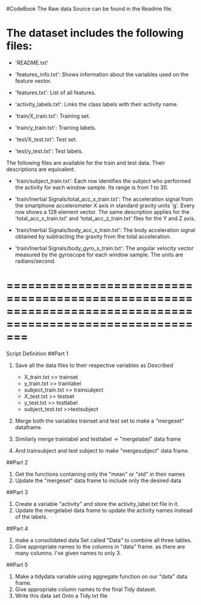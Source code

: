 #CodeBook
The Raw data Source can be found in the Readme file.

The dataset includes the following files:
=========================================

- 'README.txt'

- 'features_info.txt': Shows information about the variables used on the feature vector.

- 'features.txt': List of all features.

- 'activity_labels.txt': Links the class labels with their activity name.

- 'train/X_train.txt': Training set.

- 'train/y_train.txt': Training labels.

- 'test/X_test.txt': Test set.

- 'test/y_test.txt': Test labels.

The following files are available for the train and test data. Their descriptions are equivalent. 

- 'train/subject_train.txt': Each row identifies the subject who performed the activity for each window sample. Its range is from 1 to 30. 

- 'train/Inertial Signals/total_acc_x_train.txt': The acceleration signal from the smartphone accelerometer X axis in standard gravity units 'g'. Every row shows a 128 element vector. The same description applies for the 'total_acc_x_train.txt' and 'total_acc_z_train.txt' files for the Y and Z axis. 

- 'train/Inertial Signals/body_acc_x_train.txt': The body acceleration signal obtained by subtracting the gravity from the total acceleration. 

- 'train/Inertial Signals/body_gyro_x_train.txt': The angular velocity vector measured by the gyroscope for each window sample. The units are radians/second.

===========================================================================================================
=======================================================================================================================
Script Definition
##Part 1

1. Save all the data files to their respective variables as Described

   - X_train.txt   >> trainset
   - y_train.txt  >> trainlabel
   - subject_train.txt   >>  trainsubject
   - X_test.txt  >>  testset
   - y_test.txt  >> testlabel
   - subject_test.txt  >>testsubject
2. Merge both the variables trainset and test set to make a "mergeset" dataframe.
3. Similarly merge trainlabel and testlabel -> "mergelabel" data frame
4. And trainsubject and test subject to make "mergesubject" data frame.

##Part 2
 1. Get the functions containing only the "mean" or "std" in their names
 2. Update the "mergeset" data frame to include only the desired data

##Part 3
1. Create a variable "activity" and store the activity_label.txt file in it.
2. Update the mergelabel data frame to update the activity names instead of the labels.

##Part 4
1. make a consolidated data Set called "Data" to combine all three tables.
2. Give appropriate names to the columns in "data" frame. as there are many columns. I've given names to only 3.

##Part 5
1. Make a tidydata variable using aggregate function on our "data" data frame.
2. Give appropriate column names to the final Tidy dataset.
3. Write this data set Onto a Tidy.txt file

